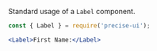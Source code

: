 Standard usage of a `Label` component.

```jsx
const { Label } = require('precise-ui');

<Label>First Name:</Label>
```
